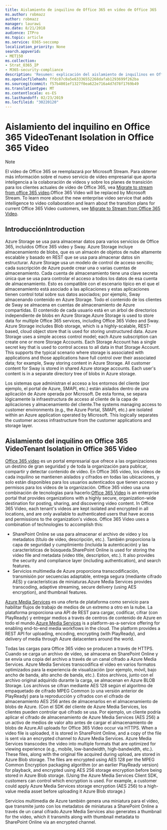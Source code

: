 ```yaml
---
title: Aislamiento de inquilino de Office 365 en vídeo de Office 365
ms.author: robmazz
author: robmazz
manager: laurawi
ms.date: 8/21/2018
audience: ITPro
ms.topic: article
ms.service: O365-seccomp
localization_priority: None
search.appverid:
- MET150
ms.collection:
- Strat_O365_IP
- M365-security-compliance
description: 'Resumen: explicación del aislamiento de inquilinos en Office 365 video.'
ms.openlocfilehash: ffdc87c0a5e63336552268dafab1293699f262ba
ms.sourcegitcommit: f57b4001ef1327f0ea622e716a4d7d78f1769b49
ms.translationtype: MT
ms.contentlocale: es-ES
ms.lasthandoff: 02/23/2019
ms.locfileid: "30220120"
---
```

# <a name="tenant-isolation-in-office-365-video"></a><span data-ttu-id="b9a30-103">Aislamiento del inquilino en Office 365 Video</span><span class="sxs-lookup"><span data-stu-id="b9a30-103">Tenant Isolation in Office 365 Video</span></span>

> [!NOTE]
> <span data-ttu-id="b9a30-p101">El vídeo de Office 365 se reemplazará por Microsoft Stream. Para obtener más información sobre el nuevo servicio de vídeo empresarial que aporta inteligencia a la colaboración de vídeos y sobre los planes de transición para los clientes actuales de vídeo de Office 365, vea [Migrate to stream from office 365 video](https://docs.microsoft.com/stream/).</span><span class="sxs-lookup"><span data-stu-id="b9a30-p101">Office 365 Video will be replaced by Microsoft Stream. To learn more about the new enterprise video service that adds intelligence to video collaboration and learn about the transition plans for current Office 365 Video customers, see [Migrate to Stream from Office 365 Video](https://docs.microsoft.com/stream/).</span></span>

## <a name="introduction"></a><span data-ttu-id="b9a30-106">Introducción</span><span class="sxs-lookup"><span data-stu-id="b9a30-106">Introduction</span></span>
<span data-ttu-id="b9a30-p102">Azure Storage se usa para almacenar datos para varios servicios de Office 365, incluidos Office 365 video y Sway. Azure Storage incluye almacenamiento de blobs, que es un almacén de objetos de nube altamente escalable y basado en REST que se usa para almacenar datos sin estructurar. Azure Storage usa un modelo de control de acceso sencillo; cada suscripción de Azure puede crear una o varias cuentas de almacenamiento. Cada cuenta de almacenamiento tiene una clave secreta única que se usa para controlar el acceso a todos los datos de esa cuenta de almacenamiento. Esto es compatible con el escenario típico en el que el almacenamiento está asociado a las aplicaciones y estas aplicaciones tienen control total sobre sus datos asociados; por ejemplo, Sway almacenando contenido en Azure Storage. Todo el contenido de los clientes de Sway se almacena en cuentas de almacenamiento de Azure compartidas. El contenido de cada usuario está en un árbol de directorios independiente de blobs en Azure Storage.</span><span class="sxs-lookup"><span data-stu-id="b9a30-p102">Azure Storage is used to store data for multiple Office 365 services, including Office 365 Video and Sway. Azure Storage includes Blob storage, which is a highly-scalable, REST-based, cloud object store that is used for storing unstructured data. Azure Storage uses a simple access control model; each Azure subscription can create one or more Storage Accounts. Each Storage Account has a single secret key that is used to control access to all data in that Storage Account. This supports the typical scenario where storage is associated with applications and those applications have full control over their associated data; for example, Sway storing content in Azure Storage. All customer content for Sway is stored in shared Azure storage accounts. Each user's content is in a separate directory tree of blobs in Azure storage.</span></span>

<span data-ttu-id="b9a30-p103">Los sistemas que administran el acceso a los entornos del cliente (por ejemplo, el portal de Azure, SMAPI, etc.) están aislados dentro de una aplicación de Azure operada por Microsoft. De esta forma, se separa lógicamente la infraestructura de acceso al cliente de la capa de aplicaciones y almacenamiento del cliente.</span><span class="sxs-lookup"><span data-stu-id="b9a30-p103">The systems managing access to customer environments (e.g., the Azure Portal, SMAPI, etc.) are isolated within an Azure application operated by Microsoft. This logically separates the customer access infrastructure from the customer applications and storage layer.</span></span>

## <a name="tenant-isolation-in-office-365-video"></a><span data-ttu-id="b9a30-116">Aislamiento del inquilino en Office 365 Video</span><span class="sxs-lookup"><span data-stu-id="b9a30-116">Tenant Isolation in Office 365 Video</span></span>
<span data-ttu-id="b9a30-p104">[Office 365 video](https://support.office.com/article/Meet-Office-365-Video-ca1cc1a9-a615-46e1-b6a3-40dbd99939a6) es un portal empresarial que ofrece a las organizaciones un destino de gran seguridad y de toda la organización para publicar, compartir y detectar contenido de vídeo. En Office 365 vídeo, los vídeos de cada inquilino se mantienen aislados y cifrados en todas las ubicaciones, y solo están disponibles para los usuarios autenticados que tienen acceso y permisos para los vídeos de la organización. Office 365 video usa una combinación de tecnologías para hacerlo:</span><span class="sxs-lookup"><span data-stu-id="b9a30-p104">[Office 365 Video](https://support.office.com/article/Meet-Office-365-Video-ca1cc1a9-a615-46e1-b6a3-40dbd99939a6) is an enterprise portal that provides organizations with a highly secure, organization-wide destination for posting, sharing, and discovering video content. In Office 365 Video, each tenant's videos are kept isolated and encrypted in all locations, and are only available to authenticated users that have access and permissions to the organization's videos. Office 365 Video uses a combination of technologies to accomplish this:</span></span>
- <span data-ttu-id="b9a30-p105">SharePoint Online se usa para almacenar el archivo de vídeo y los metadatos (título de vídeo, descripción, etc.). También proporciona la capa de seguridad y cumplimiento (incluida la autenticación) y las características de búsqueda.</span><span class="sxs-lookup"><span data-stu-id="b9a30-p105">SharePoint Online is used for storing the video file and metadata (video title, description, etc.). It also provides the security and compliance layer (including authentication), and search features.</span></span>
- <span data-ttu-id="b9a30-122">Servicios multimedia de Azure proporciona transcodificación, transmisión por secuencias adaptable, entrega segura (mediante cifrado AES) y características de miniaturas.</span><span class="sxs-lookup"><span data-stu-id="b9a30-122">Azure Media Services provides transcoding, adaptive streaming, secure delivery (using AES encryption), and thumbnail features.</span></span>

<span data-ttu-id="b9a30-p106">[Azure Media Services](https://azure.microsoft.com/services/media-services/) es una oferta de plataforma como servicio para habilitar flujos de trabajo de medios de un extremo a otro en la nube. La plataforma proporciona una API de REST para cargar, codificar, cifrar (con PlayReady) y entregar medios a través de centros de contenido de Azure en todo el mundo.</span><span class="sxs-lookup"><span data-stu-id="b9a30-p106">[Azure Media Services](https://azure.microsoft.com/services/media-services/) is a platform-as-a-service offering for enabling end-to-end media workflows in the cloud. The platform provides a REST API for uploading, encoding, encrypting (with PlayReady), and delivery of media through Azure datacenters around the world.</span></span>

<span data-ttu-id="b9a30-p107">Todas las cargas para Office 365 video se producen a través de HTTPS. Cuando se carga un archivo de vídeo, se almacena en SharePoint Online y se envía una copia del archivo a través de un canal cifrado a Azure Media Services. Azure Media Services transcodifica el vídeo en varios formatos optimizados para la experiencia de visualización (por ejemplo, móvil, bajo ancho de banda, alto ancho de banda, etc.). Estos archivos, junto con el archivo original adquirido durante la carga, se almacenan en Azure BLOB Storage. Los archivos se cifran mediante AES 128 según el algoritmo de empaquetado de cifrado MPEG Common (o una versión anterior de PlayReady) para la reproducción y cifrados con el cifrado de almacenamiento AES 256 antes de almacenarlos en el almacenamiento de blobs de Azure. (Con el SDK del cliente de Azure Media Services, los clientes pueden controlar qué cifrado se usa. Por ejemplo, un cliente podría aplicar el cifrado de almacenamiento de Azure Media Services (AES 256) a un activo de medios de valor alto antes de cargar el almacenamiento de blobs de Azure.</span><span class="sxs-lookup"><span data-stu-id="b9a30-p107">All uploads for Office 365 Video occur via HTTPS. When a video file is uploaded, it is stored in SharePoint Online, and a copy of the file is sent via an encrypted channel to Azure Media Services. Azure Media Services transcodes the video into multiple formats that are optimized for viewing experience (e.g., mobile, low-bandwidth, high-bandwidth, etc.). These files, along with the original file acquired during upload, are stored in Azure Blob storage. The files are encrypted using AES 128 per the MPEG Common Encryption packaging algorithm (or an earlier PlayReady version) for playback, and encrypted using AES 256 storage encryption before being stored in Azure Blob storage. (Using the Azure Media Services Client SDK, customers can control which encryption is used. For example, a customer could apply Azure Media Services storage encryption (AES 256) to a high-value media asset before uploading it Azure Blob storage.)</span></span>

<span data-ttu-id="b9a30-132">Servicios multimedia de Azure también genera una miniatura para el vídeo, que transmite junto con los metadatos de miniaturas a SharePoint Online a través de un canal cifrado.</span><span class="sxs-lookup"><span data-stu-id="b9a30-132">Azure Media Services also generates a thumbnail for the video, which it transmits along with thumbnail metadata to SharePoint Online via an encrypted channel.</span></span>
